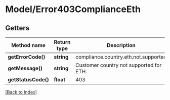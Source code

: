 # Model/Error403ComplianceEth

## Getters

Method name | Return type | Description | Notes
------------ | ------------- | ------------- | -------------
**getErrorCode()** | **string** | compliance.country.eth.not.supported |
**getMessage()** | **string** | Customer country not supported for ETH. |
**getStatusCode()** | **float** | 403 |

[[Back to Index]](../index.md)
